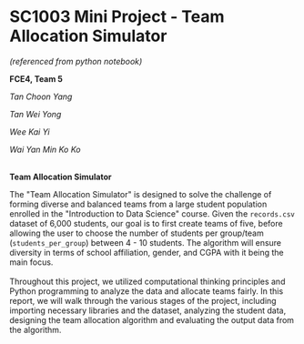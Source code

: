 # SC1003 Mini Project - Team Allocation Simulator
_(referenced from python notebook)_

**FCE4, Team 5**

*Tan Choon Yang*

*Tan Wei Yong*

*Wee Kai Yi*

*Wai Yan Min Ko Ko*
<br><br>

**Team Allocation Simulator**

The "Team Allocation Simulator" is designed to solve the challenge of forming diverse and balanced teams from a large student population enrolled in the "Introduction to Data Science" course. Given the `records.csv` dataset of 6,000 students, our goal is to first create teams of five, before allowing the user to choose the number of students per group/team (`students_per_group`) between 4 - 10 students. The algorithm will ensure diversity in terms of school affiliation, gender, and CGPA with it being the main focus.
<br><br>
Throughout this project, we utilized computational thinking principles and Python programming to analyze the data and allocate teams fairly. In this report, we will walk through the various stages of the project, including importing necessary libraries and the dataset, analyzing the student data, designing the team allocation algorithm and evaluating the output data from the algorithm.
